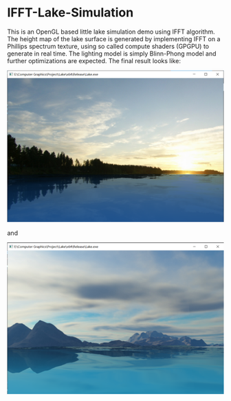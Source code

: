 # IFFT-Lake-Simulation
This is an OpenGL based little lake simulation demo using IFFT algorithm.  The height map of the lake surface is generated by implementing IFFT on a Phillips spectrum texture, using so called compute shaders (GPGPU) to generate in real time. The lighting model is simply Blinn-Phong model and further optimizations are expected.
The final result looks like:

![image](https://github.com/supertan0204/IFFT-Lake-Simulation/blob/master/IMG/11.png)

and

![image](https://github.com/supertan0204/IFFT-Lake-Simulation/blob/master/IMG/12.png)
